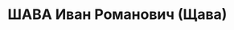 ---
title: ШАВА Иван Романович (Щава)
description: 'Род. в 1909, г. Краснодар, русский. Проживал: г. Краснодар.

  Арестован 20.10.1937. Приговор: 5 лет'
---